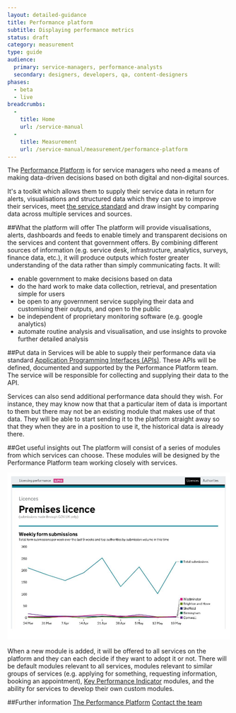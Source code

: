 ```yaml
---
layout: detailed-guidance
title: Performance platform
subtitle: Displaying performance metrics
status: draft
category: measurement
type: guide
audience:
  primary: service-managers, performance-analysts
  secondary: designers, developers, qa, content-designers
phases:
  - beta
  - live
breadcrumbs:
  -
    title: Home
    url: /service-manual
  -
    title: Measurement
    url: /service-manual/measurement/performance-platform
---
```


The [Performance Platform](https://www.gov.uk/performance) is for service managers who need a means of making data-driven decisions based on both digital and non‑digital sources.

It's a toolkit which allows them to supply their service data in return for alerts, visualisations and structured data which they can use to improve their services, meet [the service standard](https://www.gov.uk/service-manual/digital-by-default) and draw insight by comparing data across multiple services and sources.

##What the platform will offer
The platform will provide visualisations, alerts, dashboards and feeds to enable timely and transparent decisions on the services and content that government offers. By combining different sources of information (e.g. service desk, infrastructure, analytics, surveys, finance data, etc.), it will produce outputs which foster greater understanding of the data rather than simply communicating facts. It will:

* enable government to make decisions based on data
* do the hard work to make data collection, retrieval, and presentation simple for users
* be open to any government service supplying their data and customising their outputs, and open to the public
* be independent of proprietary monitoring software  (e.g. google analytics)
* automate routine analysis and visualisation, and use insights to provoke further detailed analysis

##Put data in
Services will be able to supply their performance data via standard [Application Programming Interfaces (APIs)](http://www.techterms.com/definition/api). These APIs will be defined, documented and supported by the Performance Platform team. The service will be responsible for collecting and supplying their data to the API.

Services can also send additional performance data should they wish. For instance, they may know now that that a particular item of data is important to them but there may not be an existing module that makes use of that data. They will be able to start sending it to the platform straight away so that they when they are in a position to use it, the historical data is already there.

##Get useful insights out
The platform will consist of a series of modules from which services can choose. These modules will be designed by the Performance Platform team working closely with services.

![Licensing performance platform](/service-manual/assets/images/measurement/licensing.jpg)

When a new module is added, it will be offered to all services on the platform and they can each decide if they want to adopt it or not. There will be default modules relevant to all services, modules relevant to similar groups of services (e.g. applying for something, requesting information, booking an appointment), [Key Performance Indicator](service-manual/measurement) modules, and the ability for services to develop their own custom modules.

##Further information
[The Performance Platform](/service-manual/performance)
[Contact the team](mailto:Nayeema.Chowdhury@digital.cabinet-office.gov.uk)
